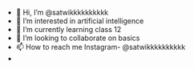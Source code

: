 - 👋 Hi, I’m @satwikkkkkkkkkk
- 👀 I’m interested in artificial intelligence 
- 🌱 I’m currently learning class 12
- 💞️ I’m looking to collaborate on basics
- 📫 How to reach me Instagram- @satwikkkkkkkkkk
- 

<!---
satwikkkkkkkkkk/satwikkkkkkkkkk is a ✨ special ✨ repository because its `README.md` (this file) appears on your GitHub profile.
You can click the Preview link to take a look at your changes.
--->

